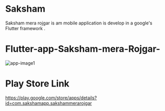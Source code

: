# Saksham

Saksham mera rojgar is am mobile application is develop in a google's Flutter framework .

# Flutter-app-Saksham-mera-Rojgar-
![app-image1](https://user-images.githubusercontent.com/56927996/100480284-d820c580-3116-11eb-85da-d32112e71a1e.jpg)

# Play Store Link
https://play.google.com/store/apps/details?id=com.sakshamapp.sakshammerarojgar
